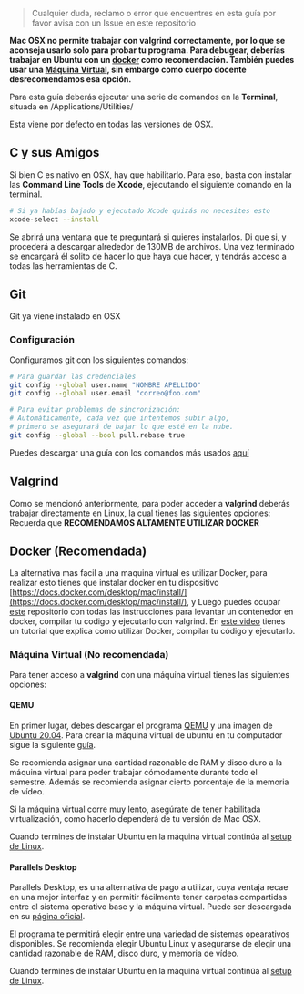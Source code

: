 > Cualquier duda, reclamo o error que encuentres en esta guía por favor avisa con un Issue en este repositorio

**Mac OSX no permite trabajar con valgrind correctamente, por lo que se aconseja usarlo solo para probar tu programa. Para debugear, deberías trabajar en Ubuntu con un [docker](#docker) como recomendación. También puedes usar una [Máquina Virtual](#m%C3%A1quina-virtual), sin embargo como cuerpo docente desrecomendamos esa opción.** 

Para esta guía deberás ejecutar una serie de comandos en la **Terminal**, situada en /Applications/Utilities/

Esta viene por defecto en todas las versiones de OSX.

## C y sus Amigos

Si bien C es nativo en OSX, hay que habilitarlo. Para eso, basta con instalar las **Command Line Tools** de **Xcode**, ejecutando el siguiente comando en la terminal.

```sh
# Si ya habías bajado y ejecutado Xcode quizás no necesites esto
xcode-select --install
```

Se abrirá una ventana que te preguntará si quieres instalarlos. Di que si, y procederá a descargar alrededor de 130MB de archivos. Una vez terminado se encargará él solito de hacer lo que haya que hacer, y tendrás acceso a todas las herramientas de C.

## Git

Git ya viene instalado en OSX

### Configuración

Configuramos git con los siguientes comandos:

```sh
# Para guardar las credenciales
git config --global user.name "NOMBRE APELLIDO"
git config --global user.email "correo@foo.com"

# Para evitar problemas de sincronización:
# Automáticamente, cada vez que intentemos subir algo,
# primero se asegurará de bajar lo que esté en la nube.
git config --global --bool pull.rebase true
```

Puedes descargar una guía con los comandos más usados [aquí](https://github.github.com/training-kit/downloads/github-git-cheat-sheet.pdf)

## Valgrind

Como se mencionó anteriormente, para poder acceder a **valgrind** deberás trabajar directamente en Linux, la cual tienes las siguientes opciones:
Recuerda que **RECOMENDAMOS ALTAMENTE UTILIZAR DOCKER**

## Docker (Recomendada)

La alternativa mas facil a una maquina virtual es utilizar Docker, para realizar esto tienes que instalar docker en tu dispositivo [https://docs.docker.com/desktop/mac/install/](https://docs.docker.com/desktop/mac/install/), y Luego puedes ocupar [este](https://github.com/IIC2133-PUC/edd-docker) repositorio con todas las instrucciones para levantar un contenedor en docker, compilar tu codigo y ejecutarlo con valgrind. En [este video](https://youtu.be/KlViufcUxRQ) tienes un tutorial que explica como utilizar Docker, compilar tu código y ejecutarlo.

### Máquina Virtual (No recomendada)

Para tener acceso a **valgrind** con una máquina virtual tienes las siguientes opciones:

#### QEMU

En primer lugar, debes descargar el programa [QEMU](https://www.qemu.org/download/) y una imagen de [Ubuntu 20.04](https://www.ubuntu.com/download/desktop).
Para crear la máquina virtual de ubuntu en tu computador sigue la siguiente [guía](https://www.qemu.org/docs/master/).

Se recomienda asignar una cantidad razonable de RAM y disco duro a la máquina virtual para poder trabajar cómodamente durante todo el semestre. Además se recomienda asignar cierto porcentaje de la memoria de vídeo.

Si la máquina virtual corre muy lento, asegúrate de tener habilitada virtualización, como hacerlo dependerá de tu versión de Mac OSX.

Cuando termines de instalar Ubuntu en la máquina virtual continúa al [setup de Linux](1.2%20Setup%20en%20Linux.md).

#### Parallels Desktop

Parallels Desktop, es una alternativa de pago a utilizar, cuya ventaja recae en una mejor interfaz y en permitir fácilmente tener carpetas compartidas entre el sistema operativo base y la máquina virtual. Puede ser descargada en su [página oficial](https://www.parallels.com/).

El programa te permitirá elegir entre una variedad de sistemas opearativos disponibles. Se recomienda elegir Ubuntu Linux y asegurarse de elegir una cantidad razonable de RAM, disco duro, y memoria de vídeo. 

Cuando termines de instalar Ubuntu en la máquina virtual continúa al [setup de Linux](1.2%20Setup%20en%20Linux.md).
